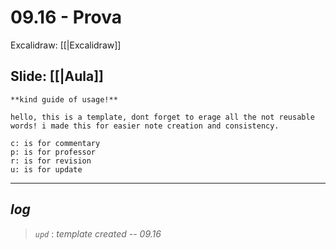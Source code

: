 # 09.16 - Prova

Excalidraw: [[|Excalidraw]]

## Slide: [[|Aula]]

```to_erase
**kind guide of usage!**

hello, this is a template, dont forget to erage all the not reusable words! i made this for easier note creation and consistency.

c: is for commentary
p: is for professor
r: is for revision
u: is for update
```

---

## ***log***

> *`upd`* : *template created -- 09.16*